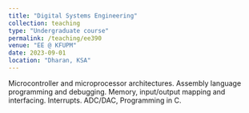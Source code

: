```yaml
---
title: "Digital Systems Engineering"
collection: teaching
type: "Undergraduate course"
permalink: /teaching/ee390
venue: "EE @ KFUPM"
date: 2023-09-01
location: "Dharan, KSA"
---
```


Microcontroller and microprocessor architectures. Assembly language programming and debugging. Memory, input/output mapping and interfacing. Interrupts. ADC/DAC, Programming in C.
